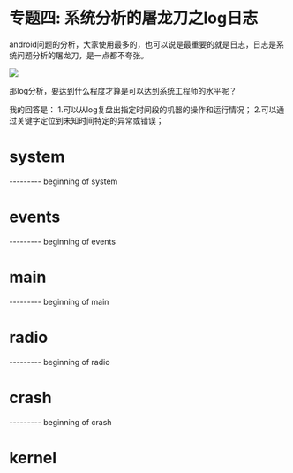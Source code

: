 # 专题四: 系统分析的屠龙刀之log日志
android问题的分析，大家使用最多的，也可以说是最重要的就是日志，日志是系统问题分析的屠龙刀，是一点都不夸张。

<img src=".\Images\log_sword.png">

那log分析，要达到什么程度才算是可以达到系统工程师的水平呢？

我的回答是：
1.可以从log复盘出指定时间段的机器的操作和运行情况；
2.可以通过关键字定位到未知时间特定的异常或错误；


# system
--------- beginning of system

# events
--------- beginning of events

# main
--------- beginning of main

# radio
--------- beginning of radio

# crash
--------- beginning of crash

# kernel


